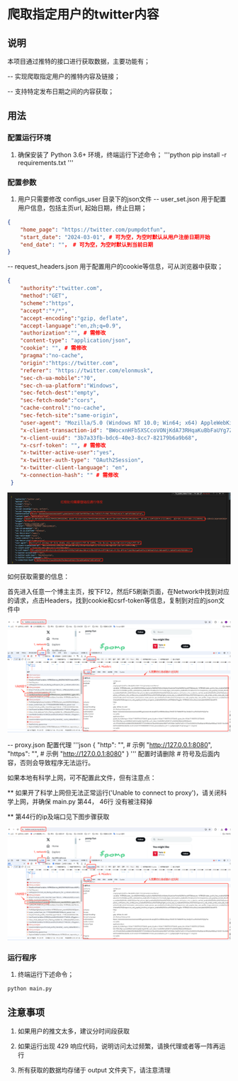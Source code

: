 # 爬取指定用户的twitter内容
## 说明
本项目通过推特的接口进行获取数据，主要功能有；

-- 实现爬取指定用户的推特内容及链接；

-- 支持特定发布日期之间的内容获取；

## 用法
### 配置运行环境
1. 确保安装了 Python 3.6+ 环境，终端运行下述命令；
'''python
pip install -r requirements.txt
'''
### 配置参数
1. 用户只需要修改 configs_user 目录下的json文件
-- user_set.json 用于配置用户信息，包括主页url, 起始日期，终止日期；
```json
{
    "home_page": "https://twitter.com/pumpdotfun", 
    "start_date": "2024-03-01", # 可为空，为空时默认从用户注册日期开始
    "end_date": ""， # 可为空，为空时默认到当前日期
}
```

-- request_headers.json 用于配置用户的cookie等信息，可从浏览器中获取；
```json
{
    "authority":"twitter.com",
    "method":"GET",
    "scheme":"https",
    "accept":"*/*",
    "accept-encoding":"gzip, deflate",
    "accept-language":"en,zh;q=0.9",
    "authorization":"", # 需修改
    "content-type": "application/json",
    "cookie": "", # 需修改
    "pragma":"no-cache",
    "origin":"https://twitter.com",
    "referer": "https://twitter.com/elonmusk",
    "sec-ch-ua-mobile":"?0",
    "sec-ch-ua-platform":"Windows",
    "sec-fetch-dest":"empty",
    "sec-fetch-mode":"cors",
    "cache-control":"no-cache",
    "sec-fetch-site":"same-origin",
    "user-agent": "Mozilla/5.0 (Windows NT 10.0; Win64; x64) AppleWebKit/537.36 (KHTML, like Gecko) Chrome/109.0.0.0 Safari/537.36",
    "x-client-transaction-id": "BWocxnHFb5XSCcoVONjKdA73RHqaKuBbFaUYg7ZVE8p+Rdld8awMLcL/1L+xG/qxRuCZ9gSTDlPry3p/le+JJiNfmz6VBg",
    "x-client-uuid": "3b7a33fb-bdc6-40e3-8cc7-82179b6a9b68",
    "x-csrf-token": "", # 需修改
    "x-twitter-active-user":"yes",
    "x-twitter-auth-type": "OAuth2Session",
    "x-twitter-client-language": "en",
    "x-connection-hash": "" # 需修改
 }
 ```

![Image text](https://github.com/Gesge/Twitter_Post/blob/main/Twitter_Post/images/headers.png)


如何获取需要的信息：

首先进入任意一个博主主页，按下F12，然后F5刷新页面，在Network中找到对应的请求，点击Headers，找到cookie和csrf-token等信息，复制到对应的json文件中

![Image text](https://github.com/Gesge/Twitter_Post/blob/main/Twitter_Post/images/config_headers.png)

-- proxy.json 配置代理
'''json
{
    "http": "", # 示例 "http://127.0.0.1:8080", 
    "https": "", # 示例 "http://127.0.0.1:8080"
}
'''
配置时请删除 # 符号及后面内容，否则会导致程序无法运行。

如果本地有科学上网，可不配置此文件，但有注意点：

** 如果开了科学上网但无法正常运行('Unable to connect to proxy')，请关闭科学上网，并确保 main.py 第44， 46行 没有被注释掉

** 第44行的ip及端口见下图步骤获取

![Image text](https://github.com/Gesge/Twitter_Post/blob/main/Twitter_Post/images/config_headers.png)

### 运行程序
1. 终端运行下述命令；
```python
python main.py
```

## 注意事项
1. 如果用户的推文太多，建议分时间段获取

2. 如果运行出现 429 响应代码，说明访问太过频繁，请换代理或者等一阵再运行

3. 所有获取的数据均存储于 output 文件夹下，请注意清理
